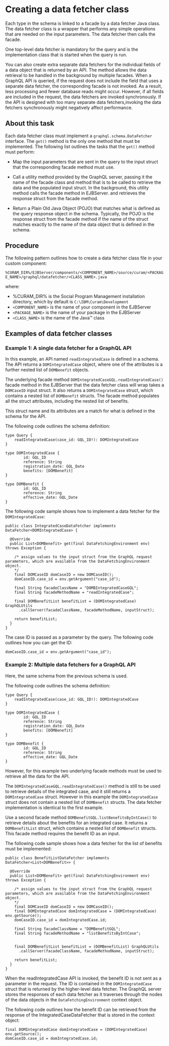 # Creating a data fetcher class

Each type in the schema is linked to a facade by a data fetcher Java class. The data fetcher class is a wrapper that performs any simple operations that are needed on the input parameters. The data fetcher then calls the facade.

One top-level data fetcher is mandatory for the query and is the implementation class that is started when the query is run.

You can also create extra separate data fetchers for the individual fields of a data object that is returned by an API. The method allows the data retrieval to be handled in the background by multiple facades. When a GraphQL API is queried, if the request does not include the field that uses a separate data fetcher, the corresponding facade is not invoked. As a result, less processing and fewer database reads might occur.
However, if all fields are included in the request, the data fetchers are invoked synchronously. If the API is designed with too many separate data fetchers,invoking the data fetchers synchronously might negatively affect performance.

## About this task

Each data fetcher class must implement a `graphql.schema.DataFetcher` interface. The `get()` method is the only one method that must be implemented. The following list outlines the tasks that the `get()` method must perform:

- Map the input parameters that are sent in the query to the input struct that the corresponding facade method must use.

- Call a utility method provided by the GraphQL server, passing it the name of the facade class and method that is to be called to retrieve the data and the populated input struct. In the background, this utility method calls the facade method in EJBServer.
and retrieves the response struct from the facade method.

- Return a Plain Old Java Object (POJO) that matches what is defined as the query response object in the schema. Typically, the POJO is the response struct from the facade method if the name of the struct matches exactly to the name of the data object that is
defined in the schema.

## Procedure

The following pattern outlines how to create a data fetcher class file in your custom component:

`%CURAM_DIR%/EJBServer/components/<COMPONENT_NAME>/source/curam/<PACKAGE_NAME>/graphql/datafetcher/<CLASS_NAME>.java`

where:

- %CURAM_DIR% is the Social Program Management installation directory, which by default is `C:\IBM\Curam\Development`
- `<COMPONENT_NAME>` is the name of your component in the EJBServer
- `<PACKAGE_NAME>` is the name of your package in the EJBServer
- `<CLASS_NAME>` is the name of the Java™ class

## Examples of data fetcher classes

### Example 1: A single data fetcher for a GraphQL API

In this example, an API named `readIntegratedCase` is defined in a schema. The API returns a `DOMIntegratedCase` object, where one of the attributes is a further nested list of `DOMBenefit` objects.

The underlying facade method `DOMIntegratedCaseGQL.readIntegratedCase()` facade method in the EJBServer that the data fetcher class will wrap takes a `DOMCaseID` input struct.
It also returns a `DOMIntegratedCase` struct, which contains a nested list of `DOMBenefit` structs. The facade method populates all the struct attributes, including the nested list of benefits.

This struct name and its attributes are a match for what is defined in the schema for the API.

The following code outlines the schema definition:

```
type Query {
    readIntegratedCase(case_id: GQL_ID!): DOMIntegratedCase
}

type DOMIntegratedCase {
        id: GQL_ID
        reference: String
        registration_date: GQL_Date
        benefits: [DOMBenefit]
}

type DOMBenefit {
        id: GQL_ID
        reference: String
        effective_date: GQL_Date
}
```

The following code sample shows how to implement a data fetcher for the `DOMIntegratedCase`:

```
public class IntegratedCaseDataFetcher implements DataFetcher<DOMIntegratedCase> {

  @Override
  public List<DOMBenefit> get(final DataFetchingEnvironment env) throws Exception {

    /* assign values to the input struct from the GraphQL request parameters, which are available from the DataFetchingEnvironment object.
    */
    final DOMCaseID domCaseID = new DOMCaseID();
    domCaseID.case_id = env.getArgument("case_id");

    final String facadeClassName = "DOMBIntegratedCaseGQL";
    final String facadeMethodName = "readIntegratedCase";

    final DOMBenefitList benefitList = (DOMIntegratedCase) GraphQLUtils
      .callServer(facadeClassName, facadeMethodName, inputStruct);

    return benefitList;
  }
}
```

The case ID is passed as a parameter by the query. The following code outlines how you can get the ID:

```
domCaseID.case_id = env.getArgument("case_id");
```

### Example 2: Multiple data fetchers for a GraphQL API

Here, the same schema from the previous schema is used.

The following code outlines the schema definition:

```
type Query {
    readIntegratedCase(case_id: GQL_ID!): DOMIntegratedCase
}

type DOMIntegratedCase {
        id: GQL_ID
        reference: String
        registration_date: GQL_Date
        benefits: [DOMBenefit]
}

type DOMBenefit {
        id: GQL_ID
        reference: String
        effective_date: GQL_Date
}
```

However, for this example two underlying facade methods must be used to retrieve all the data for the API.

The `DOMIntegratedCaseGQL.readIntegratedCase()` method is still to be used to retrieve details of the integrated case, and it still returns a `DOMIntegratedCase` struct.
However in this example the `DOMIntegratedCase` struct does not contain a nested list of `DOMBenefit` structs. The data fetcher implementation is identical to the first example.

 Use a second facade method `DOMBenefitGQL.listBenefitsByIntCase()` to retrieve details about the benefits for an integrated case. It returns a `DOMBenefitList` struct, which contains a nested list of `DOMBenefit` structs.
 This facade method requires the benefit ID as an input.

The following code sample shows how a data fetcher for the list of benefits must be implemented:

```
public class BenefitListDataFetcher implements DataFetcher<List<DOMBenefit>> {

  @Override
  public List<DOMBenefit> get(final DataFetchingEnvironment env) throws Exception {

    /* assign values to the input struct from the GraphQL request parameters, which are available from the DataFetchingEnvironment object.
    */
    final DOMCaseID domCaseID = new DOMCaseID();
    final DOMIntegratedCase domIntegratedCase = (DOMIntegratedCase) env.getSource();
    domCaseID.case_id = domIntegratedCase.id;

    final String facadeClassName = "DOMBenefitGQL";
    final String facadeMethodName = "listBenefitsByIntCase";


    final DOMBenefitList benefitList = (DOMBenefitList) GraphQLUtils
      .callServer(facadeClassName, facadeMethodName, inputStruct);

    return benefitList;
  }
}
```

When the readIntegratedCase API is invoked, the benefit ID is not sent as a parameter in the request.
The ID is contained in the `DOMIntegratedCase` struct that
is returned by the higher-level data fetcher. The GraphQL
server stores the responses of each data fetcher
as it traverses through the nodes
of the data objects in the `DataFetchingEnvironment`
context object.

The following code outlines how the benefit ID can be retrieved from the response of the IntegratedCaseDataFetcher that is stored in the context object:

```
final DOMIntegratedCase domIntegratedCase = (DOMIntegratedCase) env.getSource();
domCaseID.case_id = domIntegratedCase.id;
```
